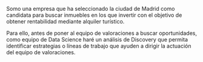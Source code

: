 Somo una empresa que ha seleccionado la ciudad de Madrid como candidata para buscar inmuebles en los que invertir con el objetivo de obtener rentabilidad mediante alquiler turístico.

Para ello, antes de poner al equipo de valoraciones a buscar oportunidades, como equipo de Data Science haré un análisis de Discovery que permita identificar estrategias o líneas de trabajo que ayuden a dirigir la actuación del equipo de valoraciones.
